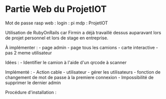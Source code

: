 # Partie Web du ProjetIOT
Mot de passe rasp web :
login :     pi
mdp :       ProjetIOT

Utilisation de RubyOnRails car Firmin a déjà travaillé dessus auparavant lors de projet personnel et lors de stage en entreprise.

À implémenter :
    - page admin
    - page tous les camions
    - carte interactive
    - pas 2 meme utilisateur

Idées :
    - Identifier le camion à l'aide d'un qrcode à scanner

Implémenté :
    - Action cable
    - utilisateur
    - gérer les utilisateurs
    - fonction de changement de mot de passe à la premiere connexion
    - Impossibilité de supprimer le dernier admin

Procédure d'installation :